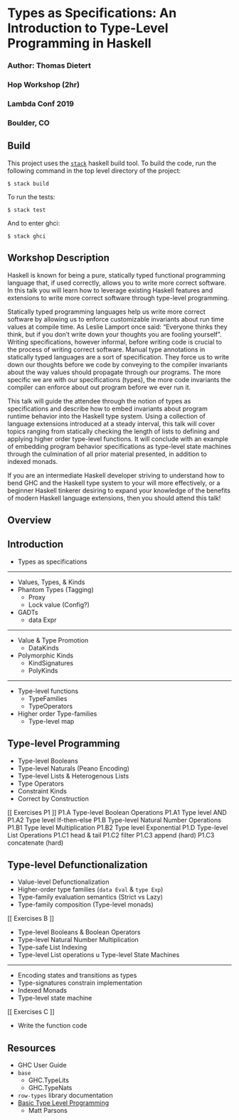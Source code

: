 # Types as Specifications: An Introduction to Type-Level Programming in Haskell

### Author: Thomas Dietert
### Hop Workshop (2hr)
### Lambda Conf 2019
### Boulder, CO

## Build

This project uses the [`stack`](https://docs.haskellstack.org/en/stable/README/) 
haskell build tool. To build the code, run the following command in the top 
level directory of the project:

```
$ stack build
```

To run the tests:

```
$ stack test
```

And to enter ghci:

```
$ stack ghci
```

## Workshop Description

Haskell is known for being a pure, statically typed functional programming 
language that, if used correctly, allows you to write more correct software. 
In this talk you will learn how to leverage existing Haskell features and 
extensions to write more correct software through type-level programming.

Statically typed programming languages help us write more correct software by
allowing us to enforce customizable invariants about run time values at compile
time. As Leslie Lamport once said: “Everyone thinks they think, but if you don’t
write down your thoughts you are fooling yourself”. Writing specifications,
however informal, before writing code is crucial to the process of writing
correct software. Manual type annotations in statically typed languages are a
sort of specification. They force us to write down our thoughts before we code
by conveying to the compiler invariants about the way values should propagate
through our programs. The more specific we are with our specifications (types),
the more code invariants the compiler can enforce about out program before we
ever run it.

This talk will guide the attendee through the notion of types as specifications
and describe how to embed invariants about program runtime behavior into the
Haskell type system. Using a collection of language extensions introduced at a
steady interval, this talk will cover topics ranging from statically checking
the length of lists to defining and applying higher order type-level functions.
It will conclude with an example of embedding program behavior specifications as
type-level state machines through the culmination of all prior material
presented, in addition to indexed monads.

If you are an intermediate Haskell developer striving to understand how to bend
GHC and the Haskell type system to your will more effectively, or a beginner
Haskell tinkerer desiring to expand your knowledge of the benefits of modern
Haskell language extensions, then you should attend this talk!

## Overview

Introduction
------------
- Types as specifications
-----
- Values, Types, & Kinds
- Phantom Types (Tagging)
  - Proxy
  - Lock value (Config?)
- GADTs
  - data Expr
-----
- Value & Type Promotion
  - DataKinds
- Polymorphic Kinds
  - KindSignatures
  - PolyKinds
-----
- Type-level functions
  - TypeFamilies
  - TypeOperators
- Higher order Type-families
  - Type-level map 

Type-level Programming
----------------------
- Type-level Booleans 
- Type-level Naturals (Peano Encoding)
- Type-level Lists & Heterogenous Lists
- Type Operators 
- Constraint Kinds
- Correct by Construction

[[ Exercises P1 ]]
P1.A Type-level Boolean Operations
  P1.A1 Type level AND
  P1.A2 Type level If-then-else
P1.B Type-level Natural Number Operations 
  P1.B1 Type level Multiplication
  P1.B2 Type level Exponential
P1.D Type-level List Operations
  P1.C1 head & tail
  P1.C2 filter 
  P1.C3 append (hard) 
  P1.C3 concatenate (hard) 

Type-level Defunctionalization
------------------------------
- Value-level Defunctionalization
- Higher-order type families (`data Eval` & `type Exp`)
- Type-family evaluation semantics (Strict vs Lazy)
- Type-family composition (Type-level monads)

[[ Exercises B ]]
- Type-level Booleans & Boolean Operators 
- Type-level Natural Number Multiplication
- Type-safe List Indexing
- Type-level List operations
u
Type-level State Machines
-------------------------
- Encoding states and transitions as types
- Type-signatures constrain implementation
- Indexed Monads
- Type-level state machine

[[ Exercises C ]]
- Write the function code 

Resources
---------
- GHC User Guide
- `base`
  - GHC.TypeLits 
  - GHC.TypeNats
- `row-types` library documentation
- [Basic Type Level Programming](https://www.parsonsmatt.org/2017/04/26/basic_type_level_programming_in_haskell.html)
  - Matt Parsons 

